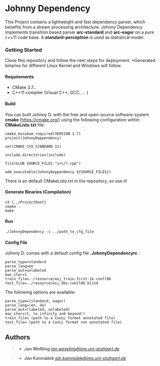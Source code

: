 # Johnny Dependency
This Project contains a lightweight and fast dependency parser,
which benefits from a stream processing architecture. Johnny
Dependency implements transition based parser **arc-standard**
and **arc-eager** on a pure c++11 code base. A **standard-perceptron**
is used as statistical model.

### Getting Started
Clone this repository and follow the next steps for deployment.
*Generated binaries for different Linux Kernel and Windows will follow.

#### Requirements
- CMake 3.7...
- C++11 compiler (Visual C++, GCC, ... )

#### Build
You can built Johnny D. with the free and open-source software-system
**cmake** (https://cmake.org/) using the following configuration within **CMakeLists.txt** file:
```
cmake_minimum_required(VERSION 3.7)
project(JohnnyDeppendency)

set(CMAKE_CXX_STANDARD 11)

include_directories(include)

file(GLOB SOURCE_FILES "src/*.cpp")

add_executable(JohnnyDeppendency ${SOURCE_FILES})
```
There is an default CMakeLists.txt in the repository, so use it!

#### Generate Binaries (Compilation)
```
cd {../ProjectRoot}
cmake .
make
```
#### Run
```
./JohnnyDependency -c ../path_to_cfg_file
```

#### Config File
Johnny D. comes with a default config file **.JohnnyDependencyrc** :

```
parse_type=standard
parse_lang=en
parse_out=unlabeled
max_iter=1
train_file=../resource/wsj_train.first-1k.conll06
test_file=../resource/wsj_dev.conll06.blind
```
The following options are available:
```
parse_type=(standard, eager)
parse_lang=(en, de)
parse_out=(labeled, unlabeled)
max_iter=(1, to infinity and beyond!)
train_file= (path to a ConLL format annotated file)
test_file= (path to a ConLL format non annotated file)
```

## Authors

>- **Jan Weßling**
*jan.wessling@ims.uni-stuttgart.de*

>- **Jan Kamradek**
*jan.kamradek@ims.uni-stuttgart.de*



